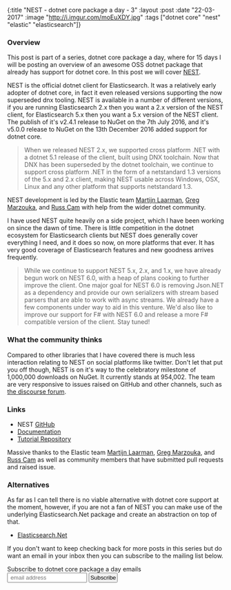 {:title  "NEST - dotnet core package a day - 3"
 :layout :post
 :date   "22-03-2017"
 :image  "http://i.imgur.com/moEuXDY.jpg"
 :tags   ["dotnet core" "nest" "elastic" "elasticsearch"]}


### Overview

This post is part of a series, dotnet core package a day, where for 15 days I will be posting an overview of an awesome OSS dotnet package that already has support for dotnet core. In this post we will cover [NEST](https://github.com/elastic/elasticsearch-net).

NEST is the official dotnet client for Elasticsearch. It was a relatively early adopter of dotnet core, in fact it even released versions supporting the now superseded dnx tooling. NEST is available in a number of different versions, if you are running Elasticsearch
2.x then you want a 2.x version of the NEST client, for Elasticsearch 5.x then you want a 5.x version of the NEST client. The publish of it's v2.4.1 release to NuGet on the 7th July 2016, and it's v5.0.0 release to NuGet on the 13th December 2016 added support for dotnet core.

> When we released NEST 2.x, we supported cross platform .NET with a dotnet 5.1 release of the client, built using DNX toolchain. Now that DNX has been superseded by the dotnet toolchain, we continue to support cross platform .NET in the form of a netstandard 1.3 versions of the 5.x and 2.x client, making NEST usable across Windows, OSX, Linux and any other platform that supports netstandard 1.3.

NEST development is led by the Elastic team [Martijn Laarman](https://twitter.com/Mpdreamz), [Greg Marzouka](https://github.com/gmarz), and [Russ Cam](https://twitter.com/forloop) with help from the wider dotnet community. 

I have used NEST quite heavily on a side project, which I have been working on since the dawn of time. There is little competition in the dotnet ecosystem for Elasticsearch clients
but NEST does generally cover everything I need, and it does so now, on more platforms that ever. It has very good coverage of Elasticsearch features and new goodness arrives frequently. 

> While we continue to support NEST 5.x, 2.x, and 1.x, we have already begun work on NEST 6.0, with a heap of plans cooking to further improve the client. One major goal for NEST 6.0 is removing Json.NET as a dependency and provide our own serializers with stream based parsers that are able to work with async streams. We already have a few components under way to aid in this venture. We'd also like to improve our support for F# with NEST 6.0 and release a more F# compatible version of the client. Stay tuned!

### What the community thinks

Compared to other libraries that I have covered there is much less interaction relating to NEST on social platforms like twitter. Don't let that put you off though, NEST is on it's way to the celebratory milestone of 1,000,000 downloads on NuGet. It currently stands at 954,002. The team are very responsive to issues raised on GitHub and other channels, such as [the discourse forum](https://discuss.elastic.co/c/elasticsearch).

### Links

* NEST [GitHub](https://github.com/elastic/elasticsearch-net)
* [Documentation](https://www.elastic.co/guide/en/elasticsearch/client/net-api/current/index.html)
* [Tutorial Repository](https://github.com/elastic/elasticsearch-net-example)

Massive thanks to the Elastic team [Martijn Laarman](https://twitter.com/Mpdreamz), [Greg Marzouka](https://github.com/gmarz), and [Russ Cam](https://twitter.com/forloop) as well as community members that have  submitted pull requests and raised issue. 

### Alternatives

As far as I can tell there is no viable alternative with dotnet core support at the moment, however, if you are not a fan of NEST you can make use of the underlying Elasticsearch.Net package and create an abstraction on top of that. 

* [Elasticsearch.Net](https://github.com/elastic/elasticsearch-net)

If you don't want to keep checking back for more posts in this series but do want an email in your inbox then you can subscribe to the mailing list below.

<link href="//cdn-images.mailchimp.com/embedcode/slim-10_7.css" rel="stylesheet" type="text/css">
<div id="mc_embed_signup">
<form action="//xyz.us15.list-manage.com/subscribe/post?u=b6063259bae6e4712948e9cb9&amp;id=802d24879d" method="post" id="mc-embedded-subscribe-form" name="mc-embedded-subscribe-form" class="validate" target="_blank" novalidate>
<div id="mc_embed_signup_scroll">
<label for="mce-EMAIL">Subscribe to dotnet core package a day emails </label>
<br />
<input style="padding:2px;" type="email" value="" name="EMAIL" class="email" id="mce-EMAIL" placeholder=" email address" required>
<!-- real people should not fill this in and expect good things - do not remove this or risk form bot signups-->
<div style="position: absolute; left: -5000px;" aria-hidden="true"><input type="text" name="b_b6063259bae6e4712948e9cb9_802d24879d" tabindex="-1" value=""></div>
<input style="padding:2px;" type="submit" value="Subscribe" name="subscribe" id="mc-embedded-subscribe" class="button"></div>
</div>
</form>
</div>
